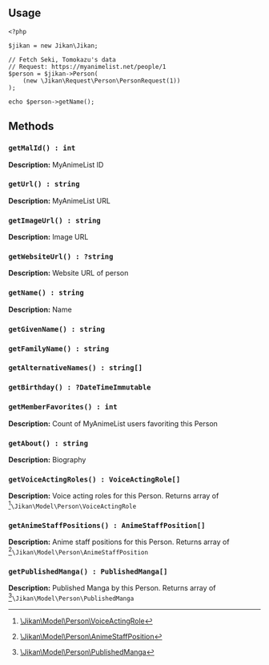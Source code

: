 ## Usage
```
<?php

$jikan = new Jikan\Jikan;

// Fetch Seki, Tomokazu's data
// Request: https://myanimelist.net/people/1
$person = $jikan->Person(
    (new \Jikan\Request\Person\PersonRequest(1))
);

echo $person->getName();
```

## Methods
### `getMalId() : int`
**Description:** MyAnimeList ID

### `getUrl() : string`
**Description:** MyAnimeList URL

### `getImageUrl() : string`
**Description:** Image URL

### `getWebsiteUrl() : ?string`
**Description:** Website URL of person

### `getName() : string`
**Description:** Name

### `getGivenName() : string`

### `getFamilyName() : string`

### `getAlternativeNames() : string[]`

### `getBirthday() : ?DateTimeImmutable`

### `getMemberFavorites() : int`
**Description:** Count of MyAnimeList users favoriting this Person

### `getAbout() : string`
**Description:** Biography

### `getVoiceActingRoles() : VoiceActingRole[]`
**Description:** Voice acting roles for this Person. Returns array of [^1]`\Jikan\Model\Person\VoiceActingRole`

### `getAnimeStaffPositions() : AnimeStaffPosition[]`
**Description:** Anime staff positions for this Person. Returns array of [^2]`\Jikan\Model\Person\AnimeStaffPosition`

### `getPublishedManga() : PublishedManga[]`
**Description:** Published Manga by this Person. Returns array of [^3]`\Jikan\Model\Person\PublishedManga`

[^1]: [\Jikan\Model\Person\VoiceActingRole](/objects/model/person/voice-acting-role.md)
[^2]: [\Jikan\Model\Person\AnimeStaffPosition](/objects/model/person/anime-staff-position.md)
[^3]: [\Jikan\Model\Person\PublishedManga](/objects/model/person/published-manga.md)